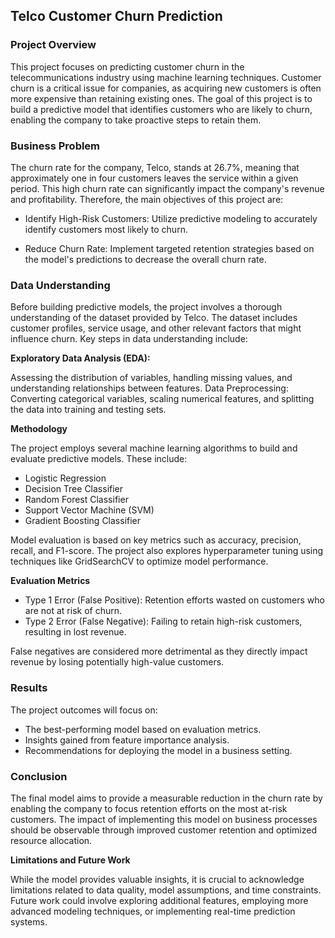 ## Telco Customer Churn Prediction

### **Project Overview**

This project focuses on predicting customer churn in the telecommunications industry using machine learning techniques. Customer churn is a critical issue for companies, as acquiring new customers is often more expensive than retaining existing ones. The goal of this project is to build a predictive model that identifies customers who are likely to churn, enabling the company to take proactive steps to retain them.

### **Business Problem**
The churn rate for the company, Telco, stands at 26.7%, meaning that approximately one in four customers leaves the service within a given period. This high churn rate can significantly impact the company's revenue and profitability. Therefore, the main objectives of this project are:

- Identify High-Risk Customers: Utilize predictive modeling to accurately identify customers most likely to churn.

- Reduce Churn Rate: Implement targeted retention strategies based on the model's predictions to decrease the overall churn rate.

### **Data Understanding**
Before building predictive models, the project involves a thorough understanding of the dataset provided by Telco. The dataset includes customer profiles, service usage, and other relevant factors that might influence churn. Key steps in data understanding include:

**Exploratory Data Analysis (EDA):**

Assessing the distribution of variables, handling missing values, and understanding relationships between features.
Data Preprocessing: Converting categorical variables, scaling numerical features, and splitting the data into training and testing sets.

**Methodology**

The project employs several machine learning algorithms to build and evaluate predictive models. These include:
- Logistic Regression
- Decision Tree Classifier
- Random Forest Classifier
- Support Vector Machine (SVM)
- Gradient Boosting Classifier

Model evaluation is based on key metrics such as accuracy, precision, recall, and F1-score. The project also explores hyperparameter tuning using techniques like GridSearchCV to optimize model performance.

**Evaluation Metrics**
- Type 1 Error (False Positive): Retention efforts wasted on customers who are not at risk of churn.
- Type 2 Error (False Negative): Failing to retain high-risk customers, resulting in lost revenue.

False negatives are considered more detrimental as they directly impact revenue by losing potentially high-value customers.

### **Results**
The project outcomes will focus on:

- The best-performing model based on evaluation metrics.
- Insights gained from feature importance analysis.
- Recommendations for deploying the model in a business setting.

### **Conclusion**

The final model aims to provide a measurable reduction in the churn rate by enabling the company to focus retention efforts on the most at-risk customers. The impact of implementing this model on business processes should be observable through improved customer retention and optimized resource allocation.

**Limitations and Future Work**

While the model provides valuable insights, it is crucial to acknowledge limitations related to data quality, model assumptions, and time constraints. Future work could involve exploring additional features, employing more advanced modeling techniques, or implementing real-time prediction systems.
